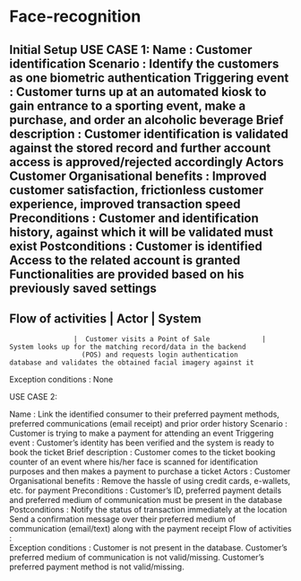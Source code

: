 # Face-recognition
Initial Setup
USE CASE 1:
Name :	Customer identification
Scenario :	Identify the customers as one biometric authentication
Triggering event : 	Customer turns up at an automated kiosk to gain entrance to a sporting event, make a purchase, and order an alcoholic beverage
Brief description :	Customer identification is validated against the stored record and further account access is approved/rejected accordingly
Actors	Customer
Organisational benefits :	Improved customer satisfaction, frictionless customer experience, improved transaction speed
Preconditions :	Customer and identification history, against which it will be validated must exist
Postconditions :	Customer is identified
                  Access to the related account is granted
                  Functionalities are provided based on his previously saved settings
-------------------------------------------------------------------------------------------------------------------
Flow of activities |	          Actor              |                   	                  System
-------------------------------------------------------------------------------------------------------------
                    |  Customer visits a Point of Sale             |      System looks up for the matching record/data in the backend
                      (POS) and requests login authentication           database and validates the obtained facial imagery against it
                       

Exception conditions : 	None


USE CASE 2:

Name :	Link the identified consumer to their preferred payment methods, preferred communications (email receipt) and prior order history
Scenario :	Customer is trying to make a payment for attending an event
Triggering event :	Customer’s identity has been verified and the system is ready to book the ticket
Brief description :	Customer comes to the ticket booking counter of an event where his/her face is scanned for identification purposes and then makes a payment to purchase a ticket
Actors :	Customer
Organisational benefits :	Remove the hassle of using credit cards, e-wallets, etc. for payment
Preconditions :	Customer’s ID, preferred payment details and preferred medium of communication must be present in the database
Postconditions :	Notify the status of transaction immediately at the location
Send a confirmation message over their preferred medium of communication (email/text) along with the payment receipt
Flow of activities : 	 
Exception conditions :	Customer is not present in the database.
                        Customer’s preferred medium of communication is not valid/missing.
                        Customer’s preferred payment method is not valid/missing.

